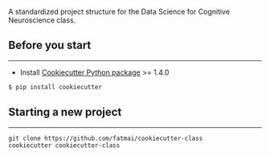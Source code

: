 A standardized project structure for the Data Science for Cognitive Neuroscience class.

## Before you start
------------

- Install [Cookiecutter Python package](http://cookiecutter.readthedocs.org/en/latest/installation.html) >= 1.4.0

``` bash
$ pip install cookiecutter
```
## Starting a new project
------------
    git clone https://github.com/fatmai/cookiecutter-class
    cookiecutter cookiecutter-class
